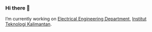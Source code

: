 ### Hi there 👋
I’m currently working on [Electrical Engineering Department](https://ee.itk.ac.id), [Institut Teknologi Kalimantan](https://itk.ac.id).
<!--
**miftanurfarid/miftanurfarid** is a ✨ _special_ ✨ repository because its `README.md` (this file) appears on your GitHub profile.

Here are some ideas to get you started:

- 🔭 I’m currently working on ...
- 🌱 I’m currently learning ...
- 👯 I’m looking to collaborate on ...
- 🤔 I’m looking for help with ...
- 💬 Ask me about ...
- 📫 How to reach me: ...
- 😄 Pronouns: ...
- ⚡ Fun fact: ...
-->
